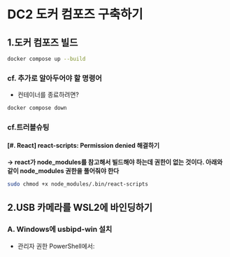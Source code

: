 # DC2 도커 컴포즈 구축하기

## 1.도커 컴포즈 빌드

```bash
docker compose up --build
```



### cf. 추가로 알아두어야 할 명령어

- 컨테이너를 종료하려면?

```bash
docker compose down
```



### cf.트러블슈팅

#### [#. React] react-scripts: Permission denied 해결하기

**-> react가 node_modules를 참고해서 빌드해야 하는데 권한이 없는 것이다. 아래와 같이 node_modules 권한을 풀어줘야 한다**

```bash
sudo chmod +x node_modules/.bin/react-scripts
```





## 2.USB 카메라를 WSL2에 바인딩하기

### A. Windows에 usbipd-win 설치

- 관리자 권한 PowerShell에서:

